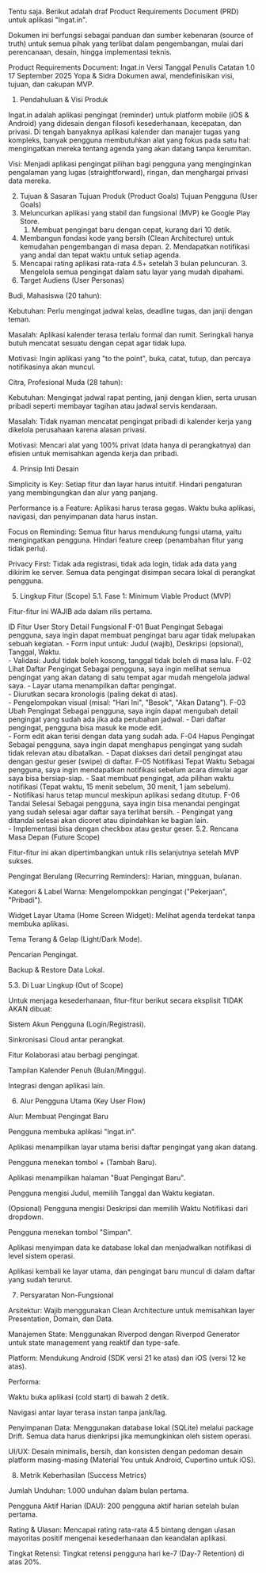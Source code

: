 Tentu saja. Berikut adalah draf Product Requirements Document (PRD) untuk aplikasi "Ingat.in".

Dokumen ini berfungsi sebagai panduan dan sumber kebenaran (source of truth) untuk semua pihak yang terlibat dalam pengembangan, mulai dari perencanaan, desain, hingga implementasi teknis.

Product Requirements Document: Ingat.in
Versi	Tanggal	        Penulis	        Catatan
1.0	17 September 2025	Yopa & Sidra	Dokumen awal, mendefinisikan visi, tujuan, dan cakupan MVP.
1. Pendahuluan & Visi Produk

Ingat.in adalah aplikasi pengingat (reminder) untuk platform mobile (iOS & Android) yang didesain dengan filosofi kesederhanaan, kecepatan, dan privasi. Di tengah banyaknya aplikasi kalender dan manajer tugas yang kompleks, banyak pengguna membutuhkan alat yang fokus pada satu hal: mengingatkan mereka tentang agenda yang akan datang tanpa kerumitan.

Visi: Menjadi aplikasi pengingat pilihan bagi pengguna yang menginginkan pengalaman yang lugas (straightforward), ringan, dan menghargai privasi data mereka.

2. Tujuan & Sasaran
Tujuan Produk (Product Goals)	Tujuan Pengguna (User Goals)
1. Meluncurkan aplikasi yang stabil dan fungsional (MVP) ke Google Play Store.
	1. Membuat pengingat baru dengan cepat, kurang dari 10 detik.
2. Membangun fondasi kode yang bersih (Clean Architecture) untuk kemudahan pengembangan di masa depan.	2. Mendapatkan notifikasi yang andal dan tepat waktu untuk setiap agenda.
3. Mencapai rating aplikasi rata-rata 4.5+ setelah 3 bulan peluncuran.	3. Mengelola semua pengingat dalam satu layar yang mudah dipahami.
3. Target Audiens (User Personas)

Budi, Mahasiswa (20 tahun):

Kebutuhan: Perlu mengingat jadwal kelas, deadline tugas, dan janji dengan teman.

Masalah: Aplikasi kalender terasa terlalu formal dan rumit. Seringkali hanya butuh mencatat sesuatu dengan cepat agar tidak lupa.

Motivasi: Ingin aplikasi yang "to the point", buka, catat, tutup, dan percaya notifikasinya akan muncul.

Citra, Profesional Muda (28 tahun):

Kebutuhan: Mengingat jadwal rapat penting, janji dengan klien, serta urusan pribadi seperti membayar tagihan atau jadwal servis kendaraan.

Masalah: Tidak nyaman mencatat pengingat pribadi di kalender kerja yang dikelola perusahaan karena alasan privasi.

Motivasi: Mencari alat yang 100% privat (data hanya di perangkatnya) dan efisien untuk memisahkan agenda kerja dan pribadi.

4. Prinsip Inti Desain

Simplicity is Key: Setiap fitur dan layar harus intuitif. Hindari pengaturan yang membingungkan dan alur yang panjang.

Performance is a Feature: Aplikasi harus terasa gegas. Waktu buka aplikasi, navigasi, dan penyimpanan data harus instan.

Focus on Reminding: Semua fitur harus mendukung fungsi utama, yaitu mengingatkan pengguna. Hindari feature creep (penambahan fitur yang tidak perlu).

Privacy First: Tidak ada registrasi, tidak ada login, tidak ada data yang dikirim ke server. Semua data pengingat disimpan secara lokal di perangkat pengguna.

5. Lingkup Fitur (Scope)
5.1. Fase 1: Minimum Viable Product (MVP)

Fitur-fitur ini WAJIB ada dalam rilis pertama.

ID	Fitur	User Story	Detail Fungsional
F-01	Buat Pengingat	Sebagai pengguna, saya ingin dapat membuat pengingat baru agar tidak melupakan sebuah kegiatan.	- Form input untuk: Judul (wajib), Deskripsi (opsional), Tanggal, Waktu.<br>- Validasi: Judul tidak boleh kosong, tanggal tidak boleh di masa lalu.
F-02	Lihat Daftar Pengingat	Sebagai pengguna, saya ingin melihat semua pengingat yang akan datang di satu tempat agar mudah mengelola jadwal saya.	- Layar utama menampilkan daftar pengingat.<br>- Diurutkan secara kronologis (paling dekat di atas).<br>- Pengelompokan visual (misal: "Hari Ini", "Besok", "Akan Datang").
F-03	Ubah Pengingat	Sebagai pengguna, saya ingin dapat mengubah detail pengingat yang sudah ada jika ada perubahan jadwal.	- Dari daftar pengingat, pengguna bisa masuk ke mode edit.<br>- Form edit akan terisi dengan data yang sudah ada.
F-04	Hapus Pengingat	Sebagai pengguna, saya ingin dapat menghapus pengingat yang sudah tidak relevan atau dibatalkan.	- Dapat diakses dari detail pengingat atau dengan gestur geser (swipe) di daftar.
F-05	Notifikasi Tepat Waktu	Sebagai pengguna, saya ingin mendapatkan notifikasi sebelum acara dimulai agar saya bisa bersiap-siap.	- Saat membuat pengingat, ada pilihan waktu notifikasi (Tepat waktu, 15 menit sebelum, 30 menit, 1 jam sebelum).<br>- Notifikasi harus tetap muncul meskipun aplikasi sedang ditutup.
F-06	Tandai Selesai	Sebagai pengguna, saya ingin bisa menandai pengingat yang sudah selesai agar daftar saya terlihat bersih.	- Pengingat yang ditandai selesai akan dicoret atau dipindahkan ke bagian lain.<br>- Implementasi bisa dengan checkbox atau gestur geser.
5.2. Rencana Masa Depan (Future Scope)

Fitur-fitur ini akan dipertimbangkan untuk rilis selanjutnya setelah MVP sukses.

Pengingat Berulang (Recurring Reminders): Harian, mingguan, bulanan.

Kategori & Label Warna: Mengelompokkan pengingat ("Pekerjaan", "Pribadi").

Widget Layar Utama (Home Screen Widget): Melihat agenda terdekat tanpa membuka aplikasi.

Tema Terang & Gelap (Light/Dark Mode).

Pencarian Pengingat.

Backup & Restore Data Lokal.

5.3. Di Luar Lingkup (Out of Scope)

Untuk menjaga kesederhanaan, fitur-fitur berikut secara eksplisit TIDAK AKAN dibuat:

Sistem Akun Pengguna (Login/Registrasi).

Sinkronisasi Cloud antar perangkat.

Fitur Kolaborasi atau berbagi pengingat.

Tampilan Kalender Penuh (Bulan/Minggu).

Integrasi dengan aplikasi lain.

6. Alur Pengguna Utama (Key User Flow)

Alur: Membuat Pengingat Baru

Pengguna membuka aplikasi "Ingat.in".

Aplikasi menampilkan layar utama berisi daftar pengingat yang akan datang.

Pengguna menekan tombol + (Tambah Baru).

Aplikasi menampilkan halaman "Buat Pengingat Baru".

Pengguna mengisi Judul, memilih Tanggal dan Waktu kegiatan.

(Opsional) Pengguna mengisi Deskripsi dan memilih Waktu Notifikasi dari dropdown.

Pengguna menekan tombol "Simpan".

Aplikasi menyimpan data ke database lokal dan menjadwalkan notifikasi di level sistem operasi.

Aplikasi kembali ke layar utama, dan pengingat baru muncul di dalam daftar yang sudah terurut.

7. Persyaratan Non-Fungsional

Arsitektur: Wajib menggunakan Clean Architecture untuk memisahkan layer Presentation, Domain, dan Data.

Manajemen State: Menggunakan Riverpod dengan Riverpod Generator untuk state management yang reaktif dan type-safe.

Platform: Mendukung Android (SDK versi 21 ke atas) dan iOS (versi 12 ke atas).

Performa:

Waktu buka aplikasi (cold start) di bawah 2 detik.

Navigasi antar layar terasa instan tanpa jank/lag.

Penyimpanan Data: Menggunakan database lokal (SQLite) melalui package Drift. Semua data harus dienkripsi jika memungkinkan oleh sistem operasi.

UI/UX: Desain minimalis, bersih, dan konsisten dengan pedoman desain platform masing-masing (Material You untuk Android, Cupertino untuk iOS).

8. Metrik Keberhasilan (Success Metrics)

Jumlah Unduhan: 1.000 unduhan dalam bulan pertama.

Pengguna Aktif Harian (DAU): 200 pengguna aktif harian setelah bulan pertama.

Rating & Ulasan: Mencapai rating rata-rata 4.5 bintang dengan ulasan mayoritas positif mengenai kesederhanaan dan keandalan aplikasi.

Tingkat Retensi: Tingkat retensi pengguna hari ke-7 (Day-7 Retention) di atas 20%.